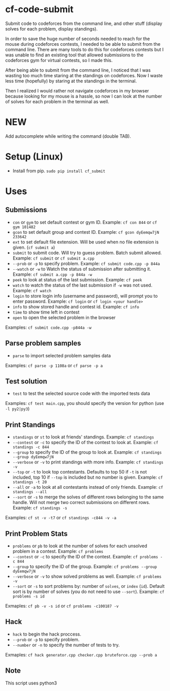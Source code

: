 # cf-code-submit
Submit code to codeforces from the command line, and other stuff (display solves for each problem, display standings). <br />

In order to save the huge number of seconds needed to reach for the mouse during codeforces contests, I needed to be able to submit from the command line. There are many tools to do this for codeforces contests but I was unable to find an existing tool that allowed submissions to the codeforces gym for virtual contests, so I made this.

After being able to submit from the command line, I noticed that I was wasting too much time staring at the standings on codeforces. Now I waste less time (hopefully) by staring at the standings in the terminal.

Then I realized I would rather not navigate codeforces in my browser because looking for my mouse is a hassle, so now I can look at the number of solves for each problem in the terminal as well.

# NEW
Add autocomplete while writing the command (double TAB).

# Setup (Linux)
- Install from pip. `sudo pip install cf_submit`

# Uses
## Submissions
- `con` or `gym` to set default contest or gym ID. Example: `cf con 844` or `cf gym 101482`
- `gcon` to set default group and contest ID. Example: `cf gcon dyEemqw7jN 233642`
- `ext` to set default file extension. Will be used when no file extension is given. (`cf submit a`)
- `submit` to submit code. Will try to guess problem. Batch submit allowed. Example: `cf submit` or `cf submit a.cpp`
- `--prob` or `-p` to specify problem. Example: `cf submit code.cpp -p 844a`
- `--watch` or `-w` to Watch the status of submission after submitting it. Example: `cf submit a.cpp -p 844a -w`
- `peek` to look at status of the last submission. Example: `cf peek`
- `watch` to watch the status of the last submission if `-w` was not used. Example: `cf watch`
- `login` to store login info (username and password), will prompt you to enter password. Example: `cf login` or `cf login <your handle>`
- `info` to show stored handle and contest id. Example: `cf info`
- `time` to show time left in contest
- `open` to open the selected problem in the browser

Examples: `cf submit code.cpp -p844a -w` <br />

## Parse problem samples
- `parse` to import selected problem samples data

Examples: `cf parse -p 1108a` or `cf parse -p a` <br />

## Test solution
- `test` to test the selected source code with the imported tests data

Examples: `cf test main.cpp`, you should specify the version for python (use `-l py2|py3`) <br />

## Print Standings
- `standings` or `st` to look at friends' standings. Example: `cf standings`
- `--contest` or `-c` to specify the ID of the contest to look at. Example: `cf standings -c 844`
- `--group` to specify the ID of the group to look at. Example: `cf standings --group dyEemqw7jN`
- `--verbose` or `-v` to print standings with more info. Example: `cf standings -v`
- `--top` or `-t` to look top contestants. Defaults to top 50 if `-t` is not included, top 10 if `--top` is included but no number is given. Example: `cf standings -t 20`
- `--all` or `-a` to look at all contestants instead of only friends. Example: `cf standings --all`
- `--sort` or `-s` to merge the solves of different rows belonging to the same handle. Will not merge two correct submissions on different rows. Example: `cf standings -s`

Examples: `cf st -v -t7` or `cf standings -c844 -v -a` <br />

## Print Problem Stats
- `problems` or `pb` to look at the number of solves for each unsolved problem in a contest. Example: `cf problems`
- `--contest` or `-c` to specify the ID of the contest. Example: `cf problems -c 844`
- `--group` to specify the ID of the group. Example: `cf problems --group dyEemqw7jN`
- `--verbose` or `-v` to show solved problems as well. Example: `cf problems -v`
- `--sort` or `-s` to sort problems by: number of `solves`, or `index` (`id`). Default sort is by number of solves (you do not need to use `--sort`). Example: `cf problems -s id`

Exmaples: `cf pb -v -s id` or `cf problems -c100187 -v` <br />

## Hack
- `hack` to begin the hack proccess. 
- `--prob` or `-p` to specify problem. 
- `--number` or `-n` to specify the number of tests to try. 

Exmaples: `cf hack generator.cpp checker.cpp bruteforce.cpp --prob a` <br/>

## Note
This script uses python3
